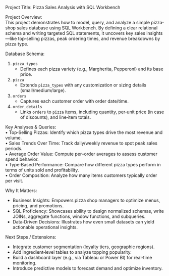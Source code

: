 Project Title: 
Pizza Sales Analysis with SQL Workbench

Project Overview:  
This project demonstrates how to model, query, and analyze a simple pizza‐shop sales database using SQL Workbench. By defining a clear relational schema and writing targeted SQL statements, it uncovers key sales insights—like top‐selling pizzas, peak ordering times, and revenue breakdowns by pizza type.

Database Schema: 
1. `pizza_types`  
   - Defines each pizza variety (e.g., Margherita, Pepperoni) and its base price.  
2. `pizza`  
   - Extends `pizza_types` with any customization or sizing details (small/medium/large).  
3. `orders`  
   - Captures each customer order with order date/time.  
4. `order_details`  
   - Links `orders` to `pizza` items, including quantity, per‐unit price (in case of discounts), and line‐item totals.

Key Analyses & Queries:  
• Top‑Selling Pizzas: Identify which pizza types drive the most revenue and volume.  
• Sales Trends Over Time: Track daily/weekly revenue to spot peak sales periods.  
• Average Order Value: Compute per–order averages to assess customer spend behavior.  
• Type‑Based Performance: Compare how different pizza types perform in terms of units sold and profitability.  
• Order Composition: Analyze how many items customers typically order per visit.

Why It Matters:  
- Business Insights: Empowers pizza shop managers to optimize menus, pricing, and promotions.  
- SQL Proficiency: Showcases ability to design normalized schemas, write JOINs, aggregate functions, window functions, and subqueries.  
- Data‐Driven Decisions: Illustrates how even small datasets can yield actionable operational insights.

Next Steps / Extensions: 
- Integrate customer segmentation (loyalty tiers, geographic regions).  
- Add ingredient‐level tables to analyze topping popularity.  
- Build a dashboard layer (e.g., via Tableau or Power BI) for real‐time monitoring.  
- Introduce predictive models to forecast demand and optimize inventory.

